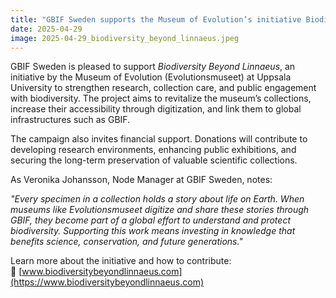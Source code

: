 ```yaml
---
title: "GBIF Sweden supports the Museum of Evolution’s initiative Biodiversity Beyond Linnaeus"
date: 2025-04-29
image: 2025-04-29_biodiversity_beyond_linnaeus.jpeg
---
```


GBIF Sweden is pleased to support *Biodiversity Beyond Linnaeus*, an initiative by the Museum of Evolution (Evolutionsmuseet) at Uppsala University to strengthen research, collection care, and public engagement with biodiversity. The project aims to revitalize the museum’s collections, increase their accessibility through digitization, and link them to global infrastructures such as GBIF.

The campaign also invites financial support. Donations will contribute to developing research environments, enhancing public exhibitions, and securing the long-term preservation of valuable scientific collections.

As Veronika Johansson, Node Manager at GBIF Sweden, notes:

*"Every specimen in a collection holds a story about life on Earth. When museums like Evolutionsmuseet digitize and share these stories through GBIF, they become part of a global effort to understand and protect biodiversity. Supporting this work means investing in knowledge that benefits science, conservation, and future generations."*

Learn more about the initiative and how to contribute:  
🔗 [www.biodiversitybeyondlinnaeus.com](https://www.biodiversitybeyondlinnaeus.com)